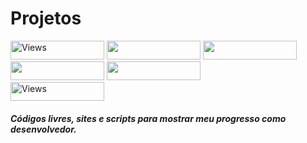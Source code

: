 # Projetos

<div>
  <a target="_blank" href="https://elivandro.github.io/learn-proj/CMLife/"><img height="30" width="150" src="https://img.shields.io/badge/CLÍNICA&nbsp;CMLIFE-363636?style=for-the-badge&logoColor=white" alt="Views"/></a>
  <a target="_blank" href="https://elivandro.github.io/learn-proj/PousadaSecreta/"><img height="30" width="150" src="https://img.shields.io/badge/POUSADA&nbsp;SECRETA-363636?style=for-the-badge&logoColor=white"></a>
  <a target="_blank" href="https://elivandro.github.io/learn-proj/AgenciaViagens/"><img height="30" width="150" src="https://img.shields.io/badge/AGÊNCIA&nbsp;DE&nbsp;VIAGENS-363636?style=for-the-badge&logoColor=white"></a>
  <a target="_blank" href="https://elivandro.github.io/learn-proj/imobiliariaSantos/"><img height="30" width="150" src="https://img.shields.io/badge/IMOBILIÁRIA&nbsp;SANTOS-363636?style=for-the-badge&logoColor=white"></a>
  <a target="_blank" href="https://elivandro.github.io/learn-proj/projetoEstagio/"><img height="30" width="150" src="https://img.shields.io/badge/Projeto&nbsp;do&nbsp;Estagio-363636?style=for-the-badge&logoColor=white"></a>
</div>
<div>
  <a target="_blank" href="https://elivandro.github.io/learn-proj/FlexProjeto/"><img height="30" width="150" src="https://img.shields.io/badge/Flex&nbsp;Projeto-363636?style=for-the-badge&logoColor=white" alt="Views"/></a>
</div>

##### Códigos livres, sites e scripts para mostrar meu progresso como desenvolvedor.
